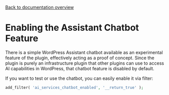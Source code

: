 [Back to documentation overview](./Documentation.md)

# Enabling the Assistant Chatbot Feature

There is a simple WordPress Assistant chatbot available as an experimental feature of the plugin, effectively acting as a proof of concept. Since the plugin is purely an infrastructure plugin that other plugins can use to access AI capabilities in WordPress, that chatbot feature is disabled by default.

If you want to test or use the chatbot, you can easily enable it via filter:

```php
add_filter( 'ai_services_chatbot_enabled', '__return_true' );
```
